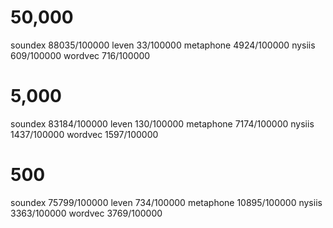# 50,000
soundex         88035/100000
leven           33/100000
metaphone       4924/100000
nysiis          609/100000
wordvec         716/100000


# 5,000
soundex         83184/100000
leven           130/100000
metaphone       7174/100000
nysiis          1437/100000
wordvec         1597/100000

# 500
soundex         75799/100000
leven           734/100000
metaphone       10895/100000
nysiis          3363/100000
wordvec         3769/100000
